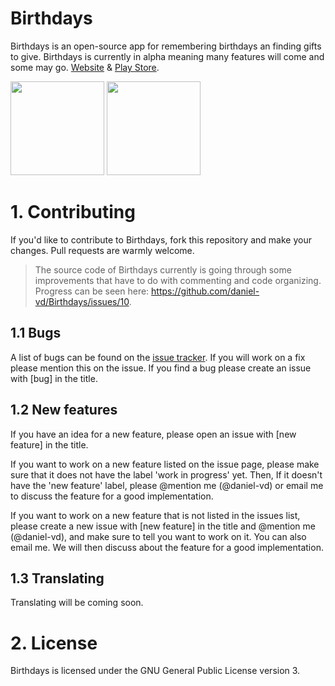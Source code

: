 # Birthdays
Birthdays is an open-source app for remembering birthdays an finding gifts to give. Birthdays is currently in alpha meaning many features will come and some may go. [Website](http://danielvd.tk/birthdays/) & [Play Store](https://play.google.com/store/apps/details?id=com.mclovesmy.birthdaygift).

<img src="http://danielvd.tk/birthdays/images/mockup1.png" width="150"> <img src="http://danielvd.tk/birthdays/images/mockup2.png" width="150">
# 1. Contributing
If you'd like to contribute to Birthdays, fork this repository and make your changes. Pull requests are warmly welcome.

>The source code of Birthdays currently is going through some improvements that have to do with commenting and code organizing. Progress can be seen here: https://github.com/daniel-vd/Birthdays/issues/10.

## 1.1 Bugs
A list of bugs can be found on the [issue tracker](https://github.com/daniel-vd/Birthdays/issues). If you will work on a fix please mention this on the issue. If you find a bug please create an issue with [bug] in the title.

## 1.2 New features
If you have an idea for a new feature, please open an issue with [new feature] in the title.

If you want to work on a new feature listed on the issue page, please make sure that it does not have the label 'work in progress' yet. Then, If it doesn't have the 'new feature' label, please @mention me (@daniel-vd) or email me to discuss the feature for a good implementation.

If you want to work on a new feature that is not listed in the issues list, please create a new issue with [new feature] in the title and @mention me (@daniel-vd), and make sure to tell you want to work on it. You can also email me. We will then discuss about the feature for a good implementation.

## 1.3 Translating
Translating will be coming soon.

# 2. License
Birthdays is licensed under the GNU General Public License version 3.
